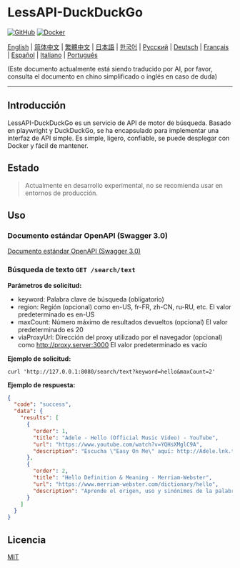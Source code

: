 # LessAPI-DuckDuckGo

[![GitHub](https://img.shields.io/github/license/lessapi-dev/lessapi-duckduckgo?style=for-the-badge)](https://github.com/lessapi-dev/lessapi-duckduckgo)
[![Docker](https://img.shields.io/docker/pulls/lessapi/lessapi-duckduckgo?style=for-the-badge)](https://hub.docker.com/r/lessapi/lessapi-duckduckgo)

[English](./../../README.md) |
[简体中文](./../zhs/README.md) |
[繁體中文](./../zht/README.md) |
[日本語](./../ja/README.md) |
[한국어](./../ko/README.md) |
[Русский](./../ru/README.md) |
[Deutsch](./../de/README.md) |
[Français](./../fr/README.md) |
[Español](./../es/README.md) |
[Italiano](./../it/README.md) |
[Português](./../pt/README.md)

(Este documento actualmente está siendo traducido por AI, por favor, consulta el documento en chino simplificado o
inglés en caso de duda)


---

## Introducción

LessAPI-DuckDuckGo es un servicio de API de motor de búsqueda.
Basado en playwright y DuckDuckGo, se ha encapsulado para implementar una interfaz de API simple.
Es simple, ligero, confiable, se puede desplegar con Docker y fácil de mantener.

## Estado

> Actualmente en desarrollo experimental, no se recomienda usar en entornos de producción.

## Uso

### Documento estándar OpenAPI (Swagger 3.0)

[Documento estándar OpenAPI (Swagger 3.0)](../../resource/openapi.json)

### Búsqueda de texto `GET /search/text`

**Parámetros de solicitud:**

- keyword: Palabra clave de búsqueda (obligatorio)
- region: Región (opcional) como en-US, fr-FR, zh-CN, ru-RU, etc. El valor predeterminado es en-US
- maxCount: Número máximo de resultados devueltos (opcional) El valor predeterminado es 20
- viaProxyUrl: Dirección del proxy utilizado por el navegador (opcional) como http://proxy.server:3000 El valor
  predeterminado es vacío

**Ejemplo de solicitud:**

```shell
curl 'http://127.0.0.1:8080/search/text?keyword=hello&maxCount=2'
```

**Ejemplo de respuesta:**

```json
{
  "code": "success",
  "data": {
    "results": [
      {
        "order": 1,
        "title": "Adele - Hello (Official Music Video) - YouTube",
        "url": "https://www.youtube.com/watch?v=YQHsXMglC9A",
        "description": "Escucha \"Easy On Me\" aquí: http://Adele.lnk.to/EOMPre-order Adele's new album \"30\" before its release on November 19: https://www.adele.comShop the \"Adele..."
      },
      {
        "order": 2,
        "title": "Hello Definition & Meaning - Merriam-Webster",
        "url": "https://www.merriam-webster.com/dictionary/hello",
        "description": "Aprende el origen, uso y sinónimos de la palabra hello, una expresión o gesto de saludo. Ver ejemplos de hello en frases y palabras relacionadas del diccionario."
      }
    ]
  }
}
```

## Licencia

[MIT](./../../LICENSE)
